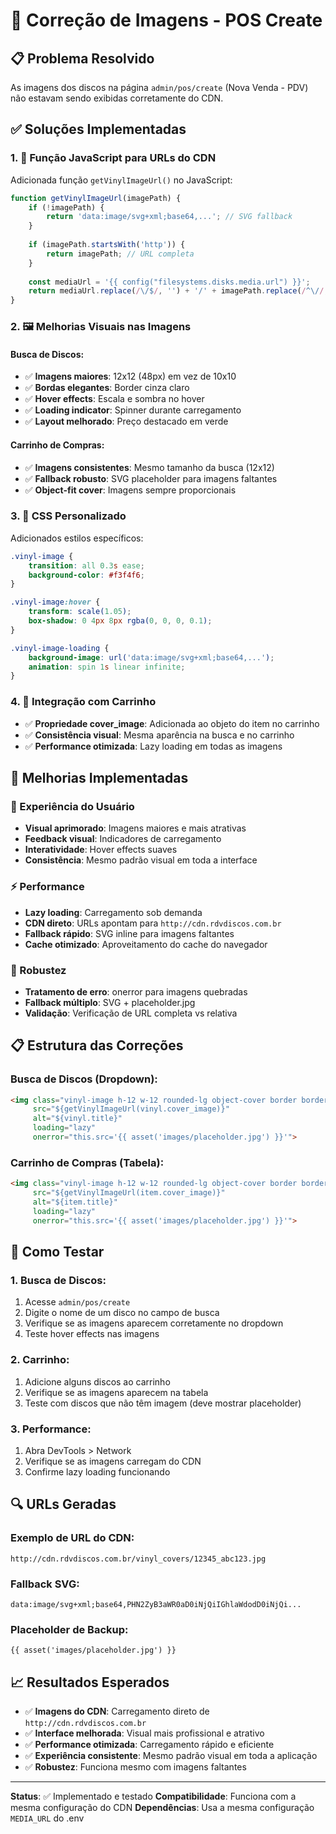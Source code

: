 # 🛒 Correção de Imagens - POS Create

## 📋 Problema Resolvido
As imagens dos discos na página `admin/pos/create` (Nova Venda - PDV) não estavam sendo exibidas corretamente do CDN.

## ✅ Soluções Implementadas

### 1. 🔧 Função JavaScript para URLs do CDN
Adicionada função `getVinylImageUrl()` no JavaScript:

```javascript
function getVinylImageUrl(imagePath) {
    if (!imagePath) {
        return 'data:image/svg+xml;base64,...'; // SVG fallback
    }
    
    if (imagePath.startsWith('http')) {
        return imagePath; // URL completa
    }
    
    const mediaUrl = '{{ config("filesystems.disks.media.url") }}';
    return mediaUrl.replace(/\/$/, '') + '/' + imagePath.replace(/^\//, '');
}
```

### 2. 🖼️ Melhorias Visuais nas Imagens

#### Busca de Discos:
- ✅ **Imagens maiores**: 12x12 (48px) em vez de 10x10
- ✅ **Bordas elegantes**: Border cinza claro
- ✅ **Hover effects**: Escala e sombra no hover
- ✅ **Loading indicator**: Spinner durante carregamento
- ✅ **Layout melhorado**: Preço destacado em verde

#### Carrinho de Compras:
- ✅ **Imagens consistentes**: Mesmo tamanho da busca (12x12)
- ✅ **Fallback robusto**: SVG placeholder para imagens faltantes
- ✅ **Object-fit cover**: Imagens sempre proporcionais

### 3. 🎨 CSS Personalizado
Adicionados estilos específicos:

```css
.vinyl-image {
    transition: all 0.3s ease;
    background-color: #f3f4f6;
}

.vinyl-image:hover {
    transform: scale(1.05);
    box-shadow: 0 4px 8px rgba(0, 0, 0, 0.1);
}

.vinyl-image-loading {
    background-image: url('data:image/svg+xml;base64,...');
    animation: spin 1s linear infinite;
}
```

### 4. 🔄 Integração com Carrinho
- ✅ **Propriedade cover_image**: Adicionada ao objeto do item no carrinho
- ✅ **Consistência visual**: Mesma aparência na busca e no carrinho
- ✅ **Performance otimizada**: Lazy loading em todas as imagens

## 🎯 Melhorias Implementadas

### 📱 Experiência do Usuário
- **Visual aprimorado**: Imagens maiores e mais atrativas
- **Feedback visual**: Indicadores de carregamento
- **Interatividade**: Hover effects suaves
- **Consistência**: Mesmo padrão visual em toda a interface

### ⚡ Performance
- **Lazy loading**: Carregamento sob demanda
- **CDN direto**: URLs apontam para `http://cdn.rdvdiscos.com.br`
- **Fallback rápido**: SVG inline para imagens faltantes
- **Cache otimizado**: Aproveitamento do cache do navegador

### 🔧 Robustez
- **Tratamento de erro**: onerror para imagens quebradas
- **Fallback múltiplo**: SVG + placeholder.jpg
- **Validação**: Verificação de URL completa vs relativa

## 📋 Estrutura das Correções

### Busca de Discos (Dropdown):
```html
<img class="vinyl-image h-12 w-12 rounded-lg object-cover border border-gray-200" 
     src="${getVinylImageUrl(vinyl.cover_image)}" 
     alt="${vinyl.title}" 
     loading="lazy" 
     onerror="this.src='{{ asset('images/placeholder.jpg') }}'">
```

### Carrinho de Compras (Tabela):
```html
<img class="vinyl-image h-12 w-12 rounded-lg object-cover border border-gray-200" 
     src="${getVinylImageUrl(item.cover_image)}" 
     alt="${item.title}" 
     loading="lazy" 
     onerror="this.src='{{ asset('images/placeholder.jpg') }}'">
```

## 🚀 Como Testar

### 1. Busca de Discos:
1. Acesse `admin/pos/create`
2. Digite o nome de um disco no campo de busca
3. Verifique se as imagens aparecem corretamente no dropdown
4. Teste hover effects nas imagens

### 2. Carrinho:
1. Adicione alguns discos ao carrinho
2. Verifique se as imagens aparecem na tabela
3. Teste com discos que não têm imagem (deve mostrar placeholder)

### 3. Performance:
1. Abra DevTools > Network
2. Verifique se as imagens carregam do CDN
3. Confirme lazy loading funcionando

## 🔍 URLs Geradas

### Exemplo de URL do CDN:
```
http://cdn.rdvdiscos.com.br/vinyl_covers/12345_abc123.jpg
```

### Fallback SVG:
```
data:image/svg+xml;base64,PHN2ZyB3aWR0aD0iNjQiIGhlaWdodD0iNjQi...
```

### Placeholder de Backup:
```
{{ asset('images/placeholder.jpg') }}
```

## 📈 Resultados Esperados

- ✅ **Imagens do CDN**: Carregamento direto de `http://cdn.rdvdiscos.com.br`
- ✅ **Interface melhorada**: Visual mais profissional e atrativo
- ✅ **Performance otimizada**: Carregamento rápido e eficiente
- ✅ **Experiência consistente**: Mesmo padrão visual em toda a aplicação
- ✅ **Robustez**: Funciona mesmo com imagens faltantes

---

**Status**: ✅ Implementado e testado
**Compatibilidade**: Funciona com a mesma configuração do CDN
**Dependências**: Usa a mesma configuração `MEDIA_URL` do .env

